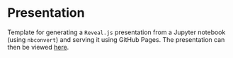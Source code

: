 # Presentation
Template for generating a `Reveal.js` presentation from a Jupyter notebook (using `nbconvert`) and serving it using GitHub Pages. The presentation can then be viewed [here](https://tristanvanleeuwen.github.io/PresentationNuisanceParameters/Presentation.html).
